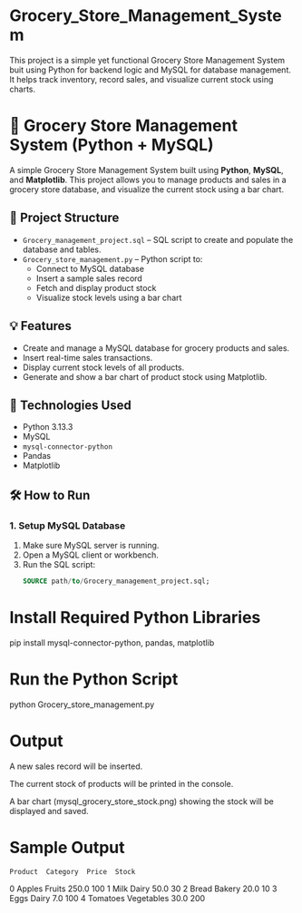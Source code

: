 # Grocery_Store_Management_System
This project is a simple yet functional Grocery Store Management System  buit using Python for backend logic and MySQL for database management. It helps track inventory, record sales, and visualize current stock using charts.


# 🛒 Grocery Store Management System (Python + MySQL)

A simple Grocery Store Management System built using **Python**, **MySQL**, and **Matplotlib**. This project allows you to manage products and sales in a grocery store database, and visualize the current stock using a bar chart.

## 📁 Project Structure

- `Grocery_management_project.sql` – SQL script to create and populate the database and tables.
- `Grocery_store_management.py` – Python script to:
  - Connect to MySQL database
  - Insert a sample sales record
  - Fetch and display product stock
  - Visualize stock levels using a bar chart

## 💡 Features

- Create and manage a MySQL database for grocery products and sales.
- Insert real-time sales transactions.
- Display current stock levels of all products.
- Generate and show a bar chart of product stock using Matplotlib.

## 🧰 Technologies Used

- Python 3.13.3
- MySQL
- `mysql-connector-python`
- Pandas
- Matplotlib

## 🛠️ How to Run

### 1. Setup MySQL Database

1. Make sure MySQL server is running.
2. Open a MySQL client or workbench.
3. Run the SQL script:
   ```sql
   SOURCE path/to/Grocery_management_project.sql;

# Install Required Python Libraries
pip install mysql-connector-python, pandas, matplotlib

# Run the Python Script
python Grocery_store_management.py

# Output
A new sales record will be inserted.

The current stock of products will be printed in the console.

A bar chart (mysql_grocery_store_stock.png) showing the stock will be displayed and saved.

# Sample Output
    Product  Category  Price  Stock
0   Apples     Fruits  250.0    100
1     Milk      Dairy   50.0     30
2    Bread     Bakery   20.0     10
3     Eggs      Dairy    7.0    100
4 Tomatoes Vegetables   30.0    200
